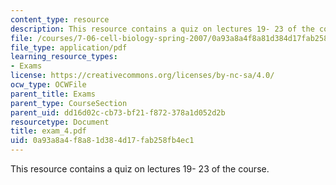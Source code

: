 ```yaml
---
content_type: resource
description: This resource contains a quiz on lectures 19- 23 of the course.
file: /courses/7-06-cell-biology-spring-2007/0a93a8a4f8a81d384d17fab258fb4ec1_exam_4.pdf
file_type: application/pdf
learning_resource_types:
- Exams
license: https://creativecommons.org/licenses/by-nc-sa/4.0/
ocw_type: OCWFile
parent_title: Exams
parent_type: CourseSection
parent_uid: dd16d02c-cb73-bf21-f872-378a1d052d2b
resourcetype: Document
title: exam_4.pdf
uid: 0a93a8a4-f8a8-1d38-4d17-fab258fb4ec1
---
```

This resource contains a quiz on lectures 19- 23 of the course.